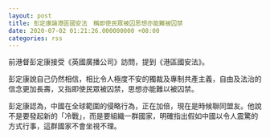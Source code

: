 ```yaml
---
layout: post
title: 彭定康論港區國安法　稱即使民眾被囚思想亦能難被囚禁
date: 2020-07-02 01:21:26.000000000 +08:00
categories: rss
---
```


前港督彭定康接受《英國廣播公司》訪問，提到《港區國安法》。

彭定康說自己仍然相信，相比令人極度不安的獨裁及專制共產主義，自由及法治的信念更加長壽，又指即使民眾被囚禁，思想亦能難以被囚禁。

彭定康認為，中國在全球範圍的侵略行為，正在加倍，現在是時候聯同盟友。他說不是要發起新的「冷戰」，而是要組織一群國家，明確指出假如中國以令人震驚的方式行事，這群國家不會坐視不理。
